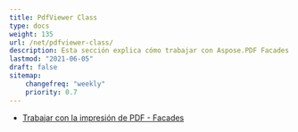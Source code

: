 ```yaml
---
title: PdfViewer Class
type: docs
weight: 135
url: /net/pdfviewer-class/
description: Esta sección explica cómo trabajar con Aspose.PDF Facades utilizando la clase PdfViewer.
lastmod: "2021-06-05"
draft: false
sitemap:
    changefreq: "weekly"
    priority: 0.7
---
```


- [Trabajar con la impresión de PDF - Facades](/pdf/net/working-with-pdf-printing-facades/)